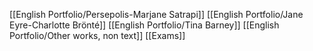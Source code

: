 [[English Portfolio/Persepolis-Marjane Satrapi]]
[[English Portfolio/Jane Eyre-Charlotte Brönté]]
[[English Portfolio/Tina Barney]]
[[English Portfolio/Other works, non text]]
[[Exams]]

